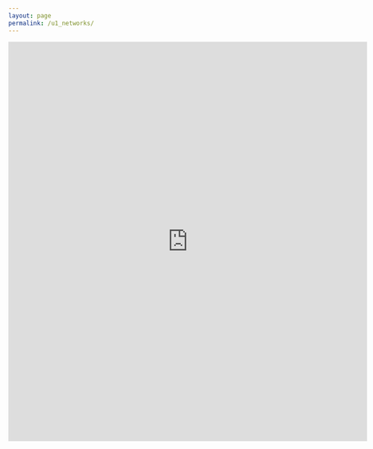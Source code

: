 ```yaml
---
layout: page
permalink: /u1_networks/
---
```

<iframe src="https://docs.google.com/forms/d/e/1FAIpQLSdTK6me2AtgwV-0pept3wNkv_zZ8pljYUZjmWHOS-eeuzXqBw/viewform?embedded=true" width="720" height="800" frameborder="0" marginheight="0" marginwidth="0">Wird geladen...</iframe>
